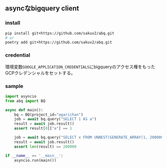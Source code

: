 ## asyncなbigquery client

### install

```bash
pip install git+https://github.com/sakuv2/abq.git
# or
poetry add git+https://github.com/sakuv2/abq.git
```

### credential
環境変数`GOOGLE_APPLICATION_CREDENTIALS`にbigqueryのアクセス権をもったGCPクレデンシャルをセットする。

### sample

```python
import asyncio
from abq import BQ

async def main():
    bq = BQ(project_id="agarichan")
    job = await bq.query("SELECT 1 AS a")
    result = await job.result()
    assert result[0]["a"] == 1

    job = await bq.query("SELECT x FROM UNNEST(GENERATE_ARRAY(1, 200000)) AS x")
    result = await job.result()
    assert len(result) == 200000

if __name__ == '__main__':
    asyncio.run(main())
```
